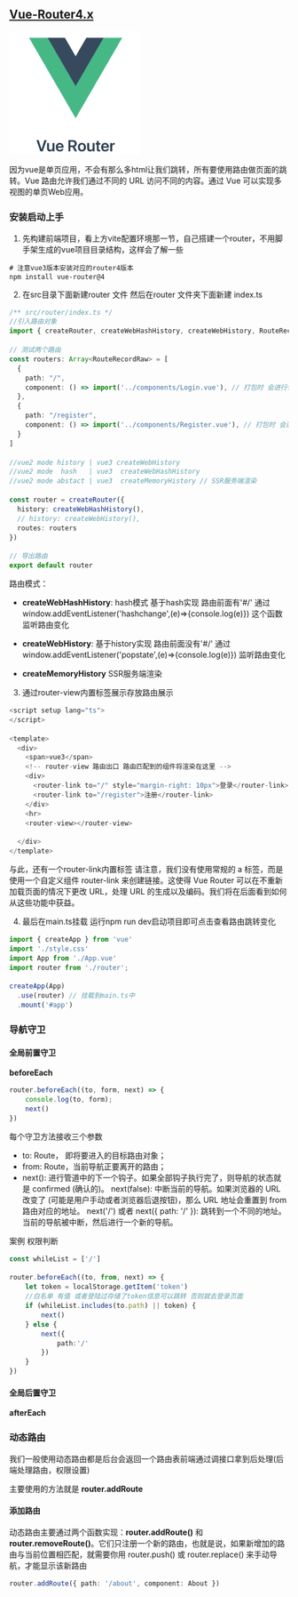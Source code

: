 ## [Vue-Router4.x](https://router.vuejs.org/zh/introduction.html)
<img src="../images/vue3/vue-router.png" style="zoom: 30%">

因为vue是单页应用，不会有那么多html让我们跳转，所有要使用路由做页面的跳转。Vue 路由允许我们通过不同的 URL 访问不同的内容。通过 Vue 可以实现多视图的单页Web应用。

### 安装启动上手
1. 先构建前端项目，看上方vite配置环境那一节，自己搭建一个router，不用脚手架生成的vue项目目录结构，这样会了解一些
```shell
# 注意vue3版本安装对应的router4版本
npm install vue-router@4
```
2. 在src目录下面新建router 文件 然后在router 文件夹下面新建 index.ts

```ts
/** src/router/index.ts */
//引入路由对象
import { createRouter, createWebHashHistory, createWebHistory, RouteRecordRaw } from "vue-router";

// 测试两个路由
const routers: Array<RouteRecordRaw> = [
  {
    path: "/",
    component: () => import('../components/Login.vue'), // 打包时 会进行代码分割 性能优化
  },
  {
    path: "/register",
    component: () => import('../components/Register.vue'), // 打包时 会进行代码分割 性能优化
  }
]

//vue2 mode history | vue3 createWebHistory
//vue2 mode  hash   | vue3  createWebHashHistory
//vue2 mode abstact | vue3  createMemoryHistory // SSR服务端渲染

const router = createRouter({
  history: createWebHashHistory(), 
  // history: createWebHistory(), 
  routes: routers
})

// 导出路由
export default router
```
路由模式：
 - **createWebHashHistory**: hash模式 基于hash实现 路由前面有'#/' 通过window.addEventListener('hashchange',(e)=>{console.log(e)}) 这个函数监听路由变化

 - **createWebHistory**: 基于history实现 路由前面没有'#/' 通过window.addEventListener('popstate',(e)=>{console.log(e)}) 监听路由变化
 
 - **createMemoryHistory** SSR服务端渲染

3. 通过router-view内置标签展示存放路由展示

```ts
<script setup lang="ts">
</script>

<template>
  <div>
    <span>vue3</span>
    <!-- router-view 路由出口 路由匹配到的组件将渲染在这里 -->
    <div>
      <router-link to="/" style="margin-right: 10px">登录</router-link>
      <router-link to="/register">注册</router-link>
    </div>
    <hr>
    <router-view></router-view>

  </div>
</template>

```
与此，还有一个router-link内置标签
请注意，我们没有使用常规的 a 标签，而是使用一个自定义组件 router-link 来创建链接。这使得 Vue Router 可以在不重新加载页面的情况下更改 URL，处理 URL 的生成以及编码。我们将在后面看到如何从这些功能中获益。

4. 最后在main.ts挂载
运行npm run dev启动项目即可点击查看路由跳转变化

```ts
import { createApp } from 'vue'
import './style.css'
import App from './App.vue'
import router from './router';

createApp(App)
  .use(router) // 挂载到main.ts中
  .mount('#app')
```

### 导航守卫
#### 全局前置守卫
**beforeEach**
```ts
router.beforeEach((to, form, next) => {
    console.log(to, form);
    next()
})
```
每个守卫方法接收三个参数
- to: Route， 即将要进入的目标路由对象；
- from: Route，当前导航正要离开的路由；
- next(): 进行管道中的下一个钩子。如果全部钩子执行完了，则导航的状态就是 confirmed (确认的)。
next(false): 中断当前的导航。如果浏览器的 URL 改变了 (可能是用户手动或者浏览器后退按钮)，那么 URL 地址会重置到 from 路由对应的地址。
next('/') 或者 next({ path: '/' }): 跳转到一个不同的地址。当前的导航被中断，然后进行一个新的导航。

案例 权限判断
```ts
const whileList = ['/']
 
router.beforeEach((to, from, next) => {
    let token = localStorage.getItem('token')
    //白名单 有值 或者登陆过存储了token信息可以跳转 否则就去登录页面
    if (whileList.includes(to.path) || token) {
        next()
    } else {
        next({
            path:'/'
        })
    }
})
```

#### 全局后置守卫
**afterEach**


### 动态路由
我们一般使用动态路由都是后台会返回一个路由表前端通过调接口拿到后处理(后端处理路由，权限设置)

主要使用的方法就是 **router.addRoute**

#### 添加路由
动态路由主要通过两个函数实现：**router.addRoute()** 和 **router.removeRoute()**。它们只注册一个新的路由，也就是说，如果新增加的路由与当前位置相匹配，就需要你用 router.push() 或 router.replace() 来手动导航，才能显示该新路由

```ts
router.addRoute({ path: '/about', component: About })
```
